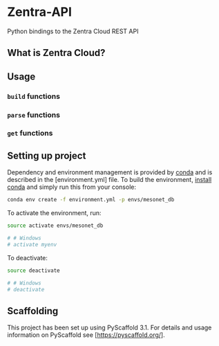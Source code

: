 # Zentra-API
Python bindings to the Zentra Cloud REST API

## What is Zentra Cloud?

## Usage

### `build` functions

### `parse` functions

### `get` functions

## Setting up project
Dependency and environment management is provided by [conda](https://conda.io/docs/) and is described in the [environment.yml] file. To build the environment, [install conda](https://conda.io/docs/user-guide/install/index.html) and simply run this from your console:

``` bash
conda env create -f environment.yml -p envs/mesonet_db
```

To activate the environment, run:

```bash
source activate envs/mesonet_db

# # Windows
# activate myenv
```

To deactivate:
```bash
source deactivate

# # Windows
# deactivate
```

## Scaffolding

This project has been set up using PyScaffold 3.1. For details and usage
information on PyScaffold see [https://pyscaffold.org/].
